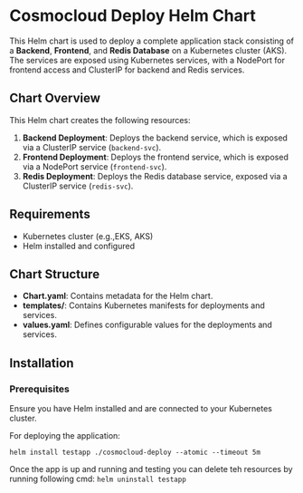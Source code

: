 # Cosmocloud Deploy Helm Chart

This Helm chart is used to deploy a complete application stack consisting of a **Backend**, **Frontend**, and **Redis Database** on a Kubernetes cluster (AKS). The services are exposed using Kubernetes services, with a NodePort for frontend access and ClusterIP for backend and Redis services.

## Chart Overview

This Helm chart creates the following resources:
1. **Backend Deployment**: Deploys the backend service, which is exposed via a ClusterIP service (`backend-svc`).
2. **Frontend Deployment**: Deploys the frontend service, which is exposed via a NodePort service (`frontend-svc`).
3. **Redis Deployment**: Deploys the Redis database service, exposed via a ClusterIP service (`redis-svc`).

## Requirements

- Kubernetes cluster (e.g.,EKS, AKS)
- Helm installed and configured

## Chart Structure

- **Chart.yaml**: Contains metadata for the Helm chart.
- **templates/**: Contains Kubernetes manifests for deployments and services.
- **values.yaml**: Defines configurable values for the deployments and services.

## Installation

### Prerequisites
Ensure you have Helm installed and are connected to your Kubernetes cluster.

For deploying the application:

```helm install testapp ./cosmocloud-deploy --atomic --timeout 5m```

Once the app is up and running and testing you can delete teh resources by running following cmd:
```helm uninstall testapp```



